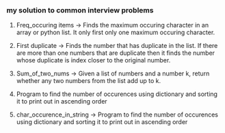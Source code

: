 <h3>my solution to common interview problems</h3>

1. Freq_occuring items -> Finds the maximum occuring character in an array or python list. It only first only one maximum occuring character. 

2. First duplicate -> Finds the number that has duplicate in the list. If there are more than one numbers that are duplicate then it finds the number whose duplicate is index closer to the original number. 

3. Sum_of_two_nums -> Given a list of numbers and a number k, return whether any two numbers from the list add up to k.

4. Program to find the number of occurences using dictionary and sorting it to print out in ascending order

5. char_occurence_in_string -> Program to find the number of occurences using dictionary and sorting it to print out in ascending order